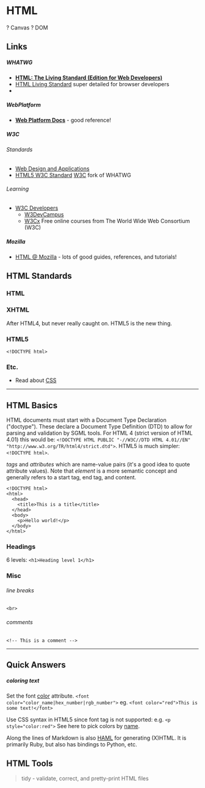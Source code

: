 HTML
====


? Canvas
? DOM


Links
-----

##### WHATWG

- [__HTML: The Living Standard (Edition for Web Developers)__](https://developers.whatwg.org/)  
- [HTML Living Standard](https://html.spec.whatwg.org/multipage/) super detailed for browser developers
- [](https://spec.whatwg.org/)

##### WebPlatform

- [__Web Platform Docs__](http://docs.webplatform.org/wiki/Main_Page) - good reference!


##### W3C

###### Standards

- [Web Design and Applications](https://www.w3.org/standards/webdesign/) 
- [HTML5 W3C Standard](https://www.w3.org/TR/html5/) [W3C](https://www.w3.org/) fork of WHATWG

###### Learning

- [W3C Developers](https://www.w3.org/developers/)
    - [W3DevCampus](http://www.w3devcampus.com/)
    - [W3Cx](https://www.edx.org/school/w3cx) Free online courses from The World Wide Web Consortium (W3C)


##### Mozilla

- [HTML @ Mozilla](https://developer.mozilla.org/en-US/docs/Web/HTML) - lots of good guides, references, and tutorials!




HTML Standards
--------------

### HTML




### XHTML

After HTML4, but never really caught on.  HTML5 is the new thing.


### HTML5

`<!DOCTYPE html>`


### Etc.

- Read about [CSS](css.html)


***

HTML Basics
-----------

HTML documents must start with a Document Type Declaration ("doctype"). These declare a Document Type Definition (DTD) to allow for parsing and validation by SGML tools. For HTML 4 (strict version of HTML 4.01) this would be:
`<!DOCTYPE HTML PUBLIC "-//W3C//DTD HTML 4.01//EN" "http://www.w3.org/TR/html4/strict.dtd">`. HTML5 is much simpler: `<!DOCTYPE html>`.


*tags* and *attributes* which are name-value pairs (it's a good idea to quote attribute values). Note that *element* is a more semantic concept and generally refers to a start tag, end tag, and content.

```
<!DOCTYPE html>
<html>
  <head>
    <title>This is a title</title>
  </head>
  <body>
    <p>Hello world!</p>
  </body>
</html>
```

### Headings

6 levels:
`<h1>Heading level 1</h1>`


### Misc

###### line breaks
`<br>`

###### comments
`<!-- This is a comment -->`


***

Quick Answers
-------------

##### coloring text

Set the font [color](http://www.w3schools.com/tags/att_font_color.asp) attribute.
`<font color="color_name|hex_number|rgb_number">`
eg. `<font color="red">This is some text!</font>`

Use CSS syntax in HTML5 since font tag is not supported:
e.g. `<p style="color:red">`
See here to pick colors by [name](http://www.w3schools.com/cssref/css_colornames.asp).



Along the lines of Markdown is also [HAML](http://haml.info/) for generating (X)HTML. It is primarily Ruby, but also has bindings to Python, etc.


HTML Tools
----------

> tidy - validate, correct, and pretty-print HTML files
